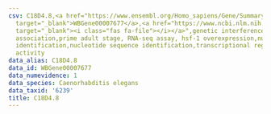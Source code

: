 ```yaml
---
csv: C18D4.8,<a href="https://www.ensembl.org/Homo_sapiens/Gene/Summary?db=core;g=WBGene00007677"
  target="_blank">WBGene00007677</a>,<a href="https://www.ncbi.nlm.nih.gov/pubmed/30894454"
  target="_blank"><i class="fas fa-file"></i></a>",genetic interference,functional
  association,prime adult stage, RNA-seq assay, hsf-1 overexpression,nucleotide sequence
  identification,nucleotide sequence identification,transcriptional regulation,up-regulates
  activity
data_alias: C18D4.8
data_id: WBGene00007677
data_numevidence: 1
data_species: Caenorhabditis elegans
data_taxid: '6239'
title: C18D4.8
---
```

